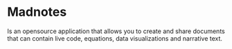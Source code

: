 # Madnotes

Is an opensource application that allows you to create and share documents that can contain
live code, equations, data visualizations and narrative text.
